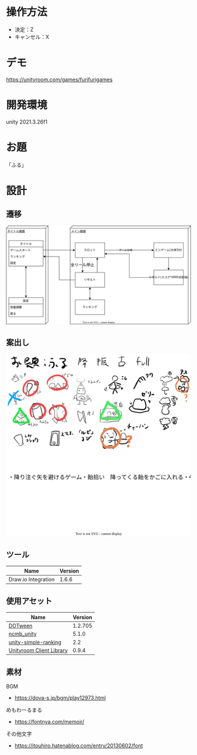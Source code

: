 # 操作方法
- 決定：Z
- キャンセル：X

# デモ
https://unityroom.com/games/furifurigames

# 開発環境
unity 2021.3.26f1

# お題
「ふる」

# 設計
## 遷移
![](docs/drawio/transition.drawio.svg)
## 案出し
![](docs/drawio/idea.drawio.svg)

## ツール
|Name|Version|
|---|---|
|Draw.io Integration|1.6.6|

## 使用アセット
|Name|Version|
|---|---|
|[DOTween](https://assetstore.unity.com/packages/tools/animation/dotween-hotween-v2-27676)|1.2.705|
|[ncmb_unity](https://github.com/NIFCLOUD-mbaas/ncmb_unity)|5.1.0|
|[unity-simple-ranking](https://github.com/naichilab/unity-simple-ranking)|2.2|
|[Unityroom Client Library](https://github.com/naichilab/unityroom-client-library)|0.9.4|

## 素材
BGM
- https://dova-s.jp/bgm/play12973.html

めもわーるまる
- https://fontnya.com/memoir/

その他文字
- https://itouhiro.hatenablog.com/entry/20130602/font


